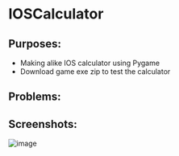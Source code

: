 # **IOSCalculator**

## **Purposes:**
* Making alike IOS calculator using Pygame
* Download game exe zip to test the calculator 

## **Problems:**

## **Screenshots:**

![image](https://raw.github.com/Hdz2001/IOSCalculator/main/Capture.PNG)
